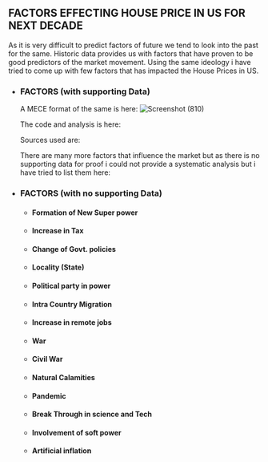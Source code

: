 ## FACTORS EFFECTING HOUSE PRICE IN US FOR NEXT DECADE

As it is very difficult to predict factors of future we tend to look into the past for the same.
Historic data provides us with factors that have proven to be good predictors of the market movement.
Using the same ideology i have tried to come up with few factors that has impacted the House Prices in US.

- ###  FACTORS (with supporting Data)
  A MECE format of the same is here: ![Screenshot (810)](https://user-images.githubusercontent.com/82713670/208703988-f9c64658-5d26-4d81-8dc9-99623e61216c.png)
  

  The code and analysis is here:


  Sources used are:

  There are many more factors that influence the market
  but as there is no supporting data for proof i could not provide 
  a systematic analysis but i have tried to list them here:
- ###  FACTORS (with no supporting Data)
  - #### Formation of New Super power
  - #### Increase in Tax 
  - #### Change of Govt. policies
  - #### Locality (State)
  - #### Political party in power
  - #### Intra Country Migration
  - #### Increase in remote jobs
  - #### War
  - #### Civil War
  - #### Natural Calamities
  - #### Pandemic
  - #### Break Through in science and Tech
  - #### Involvement of soft power
  - #### Artificial inflation 
